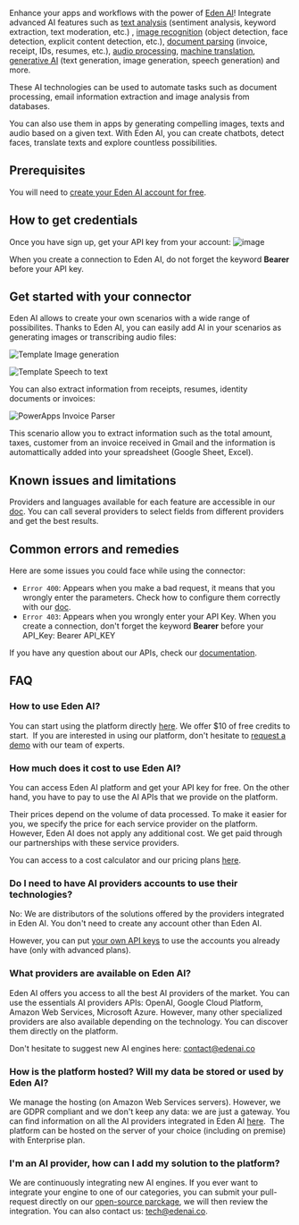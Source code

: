 Enhance your apps and workflows with the power of [Eden AI](https://www.edenai.co/)! Integrate advanced AI features such as [text analysis](https://www.edenai.co/technologies/text) (sentiment analysis, keyword extraction, text moderation, etc.) , [image recognition](https://www.edenai.co/technologies/image) (object detection, face detection, explicit content detection, etc.), [document parsing](https://www.edenai.co/technologies/ocr-document-parsing) (invoice, receipt, IDs, resumes, etc.), [audio processing](https://www.edenai.co/technologies/speech), [machine translation](https://www.edenai.co/technologies/translation), [generative AI](https://www.edenai.co/technologies/generative-ai) (text generation, image generation, speech generation) and more.

These AI technologies can be used to automate tasks such as document processing, email information extraction and image analysis from databases.

You can also use them in apps by generating compelling images, texts and audio based on a given text. With Eden AI, you can create chatbots, detect faces, translate texts and explore countless possibilities.

## Prerequisites

You will need to [create your Eden AI account for free](https://app.edenai.run/user/register?referral=power-apps).

## How to get credentials

Once you have sign up, get your API key from your account:
![image](https://github-production-user-asset-6210df.s3.amazonaws.com/118369217/249094643-25b32eb7-07e8-4dc3-a56a-4b6caf08d5a7.png)

When you create a connection to Eden AI, do not forget the keyword **Bearer** before your API key.

## Get started with your connector

Eden AI allows to create your own scenarios with a wide range of possibilites.
Thanks to Eden AI, you can easily add AI in your scenarios as generating images or transcribing audio files:

![Template Image generation](https://github-production-user-asset-6210df.s3.amazonaws.com/118369217/241994971-dcf971e1-1357-46b4-8810-a403f1a6052c.png?X-Amz-Algorithm=AWS4-HMAC-SHA256&X-Amz-Credential=AKIAIWNJYAX4CSVEH53A%2F20230627%2Fus-east-1%2Fs3%2Faws4_request&X-Amz-Date=20230627T100706Z&X-Amz-Expires=300&X-Amz-Signature=c627e0f3d6ee00e636142dd384ea933ce6ca127bbfdb94a666cdfb878956bf6e&X-Amz-SignedHeaders=host&actor_id=118369217&key_id=0&repo_id=647294400)

![Template Speech to text](https://github-production-user-asset-6210df.s3.amazonaws.com/118369217/241995402-fe6095cb-09db-4b18-a167-22ed6725b9c2.png?X-Amz-Algorithm=AWS4-HMAC-SHA256&X-Amz-Credential=AKIAIWNJYAX4CSVEH53A%2F20230627%2Fus-east-1%2Fs3%2Faws4_request&X-Amz-Date=20230627T100511Z&X-Amz-Expires=300&X-Amz-Signature=870192b6315acf21de1065040b3a39717906117a03614c4d69c5638976ceb961&X-Amz-SignedHeaders=host&actor_id=118369217&key_id=0&repo_id=647294400)

You can also extract information from receipts, resumes, identity documents or invoices:

![PowerApps Invoice Parser](https://github-production-user-asset-6210df.s3.amazonaws.com/118369217/241995135-6cea8a94-02a1-4c86-ae95-e4df20c81ffe.png?X-Amz-Algorithm=AWS4-HMAC-SHA256&X-Amz-Credential=AKIAIWNJYAX4CSVEH53A%2F20230627%2Fus-east-1%2Fs3%2Faws4_request&X-Amz-Date=20230627T095307Z&X-Amz-Expires=300&X-Amz-Signature=2749ea4963e0cf4de882518e0df8f4ff6259a2edeeb45fab3330814683e189c4&X-Amz-SignedHeaders=host&actor_id=118369217&key_id=0&repo_id=647294400)

This scenario allow you to extract information such as the total amount, taxes, customer from an invoice received in Gmail and the information is automattically added into your spreadsheet (Google Sheet, Excel).

## Known issues and limitations

Providers and languages available for each feature are accessible in our [doc](https://docs.edenai.co/reference/start-your-ai-journey-with-edenai). You can call several providers to select fields from different providers and get the best results.

## Common errors and remedies

Here are some issues you could face while using the connector:
* `Error 400`: Appears when you make a bad request, it means that you wrongly enter the parameters. Check how to configure them correctly with our [doc](https://docs.edenai.co/reference/start-your-ai-journey-with-edenai).
* `Error 403`: Appears when you wrongly enter your API Key. When you create a connection, don't forget the keyword **Bearer** before your API_Key: Bearer API_KEY

If you have any question about our APIs, check our [documentation](https://docs.edenai.co/reference/start-your-ai-journey-with-edenai).

## FAQ

### How to use Eden AI?

You can start using the platform directly [here](https://app.edenai.run/user/register?referral=power-apps). We offer $10 of free credits to start.
‍
If you are interested in using our platform, don't hesitate to [request a demo](https://www.edenai.co/contact?referral=power-apps) with our team of experts.
‍

### How much does it cost to use Eden AI?

You can access Eden AI platform and get your API key for free. On the other hand, you have to pay to use the AI APIs that we provide on the platform.

Their prices depend on the volume of data processed. To make it easier for you, we specify the price for each service provider on the platform. However, Eden AI does not apply any additional cost. We get paid through our partnerships with these service providers.

You can access to a cost calculator and our pricing plans [here](https://www.edenai.co/pricing?referral=power-apps).
‍
### Do I need to have AI providers accounts to use their technologies?

No: We are distributors of the solutions offered by the providers integrated in Eden AI. You don't need to create any account other than Eden AI.

However, you can put [your own API keys](https://app.edenai.run/admin/account/settings) to use the accounts you already have (only with advanced plans).

### What providers are available on Eden AI?

Eden AI offers you access to all the best AI providers of the market. You can use the essentials AI providers APIs: OpenAI, Google Cloud Platform, Amazon Web Services, Microsoft Azure. However, many other specialized providers are also available depending on the technology. You can discover them directly on the platform.

Don't hesitate to suggest new AI engines here: contact@edenai.co

### How is the platform hosted? Will my data be stored or used by Eden AI?

We manage the hosting (on Amazon Web Services servers). However, we are GDPR compliant and we don't keep any data: we are just a gateway. You can find information on all the AI providers integrated in Eden AI [here](https://www.edenai.co/providers?referral=power-apps).
‍
The platform can be hosted on the server of your choice (including on premise) with Enterprise plan.

### I'm an AI provider, how can I add my solution to the platform?

We are continuously integrating new AI engines. If you ever want to integrate your engine to one of our categories, you can submit your pull-request directly on our [open-source parckage](https://github.com/edenai/edenai-apis), we will then review the integration. You can also contact us: tech@edenai.co.
